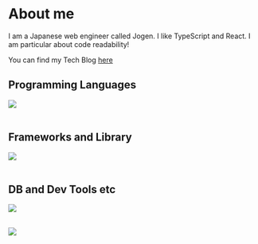 # About me
I am a Japanese web engineer called Jogen.
I like TypeScript and React.
I am particular about code readability!

You can find my Tech Blog [here](https://zenn.dev/bmthd)

## Programming Languages

<img src="https://skillicons.dev/icons?i=js,typescript,java,python,html,css," /> <br /><br />

## Frameworks and Library

<img src="https://skillicons.dev/icons?i=react,next,vue,spring,nodejs,bun,vite,vitest,jest,prisma,tailwind,wordpress,hono" /> <br /><br />

## DB and Dev Tools etc

<img src="https://skillicons.dev/icons?i=mysql,postgresql,planetscale,docker,git,github,vscode,cloudflare,vercel,linux" /> <br /><br />

![](https://github-readme-stats.vercel.app/api/top-langs?username=bmthd&show_icons=true&locale=en&layout=compact)

<!--
**bmthd/bmthd** is a ✨ _special_ ✨ repository because its `README.md` (this file) appears on your GitHub profile.

Here are some ideas to get you started:

- 🔭 I’m currently working on ...
- 🌱 I’m currently learning ...
- 👯 I’m looking to collaborate on ...
- 🤔 I’m looking for help with ...
- 💬 Ask me about ...
- 📫 How to reach me: ...
- 😄 Pronouns: ...
- ⚡ Fun fact: ...
-->
